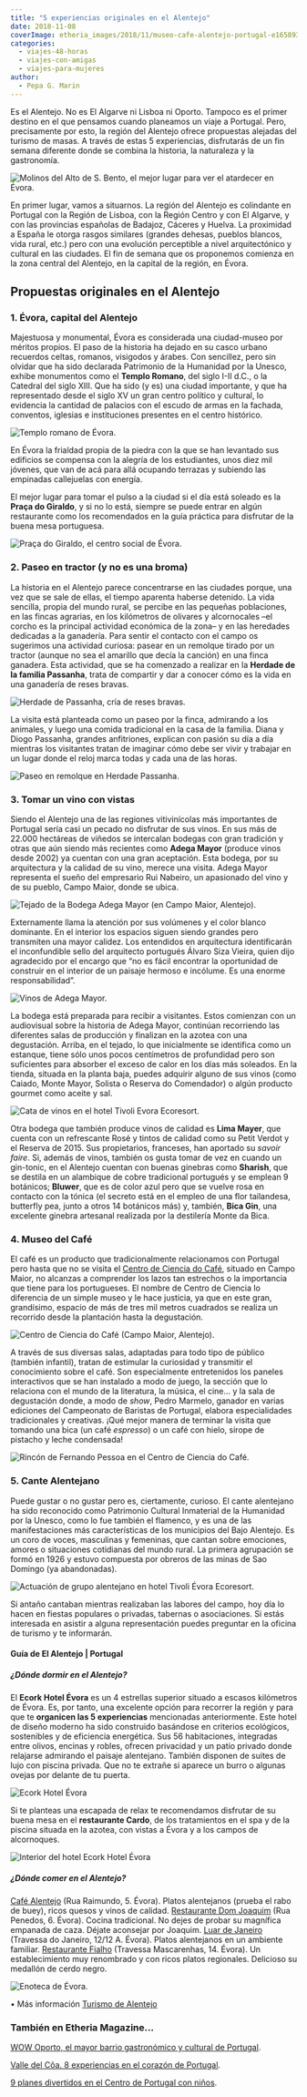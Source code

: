 ```yaml
---
title: "5 experiencias originales en el Alentejo"
date: 2018-11-08
coverImage: etheria_images/2018/11/museo-cafe-alentejo-portugal-e1658936074607.jpg
categories: 
  - viajes-48-horas
  - viajes-con-amigas
  - viajes-para-mujeres
author: 
  - Pepa G. Marin
---
```


Es el Alentejo. No es El Algarve ni Lisboa ni Oporto. Tampoco es el primer destino en el que pensamos cuando planeamos un viaje a Portugal. Pero, precisamente por esto, la región del Alentejo ofrece propuestas alejadas del turismo de masas. A través de estas 5 experiencias, disfrutarás de un fin semana diferente donde se combina la historia, la naturaleza y la gastronomía.

![Molinos del Alto de S. Bento, el mejor lugar para ver el atardecer en Évora.](etheria_images/2018/11/atardecer-evora-viaje-mujeres-1024x669.jpg "Molinos del Alto de S. Bento, el mejor lugar para ver el atardecer en Évora. ©P.G.")

En primer lugar, vamos a situarnos. La región del Alentejo es colindante en Portugal con 
la Región de Lisboa, con la Región Centro y con El Algarve, y con las provincias 
españolas de Badajoz, Cáceres y Huelva. La proximidad a España le otorga rasgos 
similares (grandes dehesas, pueblos blancos, vida rural, etc.) pero con una evolución 
perceptible a nivel arquitectónico y cultural en las ciudades. El fin de semana que os 
proponemos comienza en la zona central del Alentejo, en la capital de la región, en 
Évora. 

## Propuestas originales en el Alentejo

### 1\. Évora, capital del Alentejo

Majestuosa y monumental, Évora es considerada una ciudad-museo por méritos propios. El 
paso de la historia ha dejado en su casco urbano recuerdos celtas, romanos, visigodos y 
árabes. Con sencillez, pero sin olvidar que ha sido declarada Patrimonio de la Humanidad 
por la Unesco, exhibe monumentos como el **Templo Romano**, del siglo I-II d.C., o la 
Catedral del siglo XIII. Que ha sido (y es) una ciudad importante, y que ha representado 
desde el siglo XV un gran centro político y cultural, lo evidencia la cantidad de 
palacios con el escudo de armas en la fachada, conventos, iglesias e instituciones 
presentes en el centro histórico. 

![Templo romano de Évora.](etheria_images/2018/11/templo-romano-evora-1024x660.jpg "Templo romano de Évora. ©P.G.")

En Évora la frialdad propia de la piedra con la que se han levantado sus edificios se 
compensa con la alegría de los estudiantes, unos diez mil jóvenes, que van de acá para 
allá ocupando terrazas y subiendo las empinadas callejuelas con energía. 

El mejor lugar para tomar el pulso a la ciudad si el día está soleado es la **Praça do 
Giraldo**, y si no lo está, siempre se puede entrar en algún restaurante como los 
recomendados en la guía práctica para disfrutar de la buena mesa portuguesa. 

![Praça do Giraldo, el centro social de Évora.](etheria_images/2018/11/plaza-giraldo-evora2-1024x638.jpg "Praça do Giraldo, el centro social de Évora. © P. García")

### 2\. Paseo en tractor (y no es una broma)

La historia en el Alentejo parece concentrarse en las ciudades porque, una vez que se 
sale de ellas, el tiempo aparenta haberse detenido. La vida sencilla, propia del mundo 
rural, se percibe en las pequeñas poblaciones, en las fincas agrarias, en los kilómetros 
de olivares y alcornocales –el corcho es la principal actividad económica de la zona– y 
en las heredades dedicadas a la ganadería. Para sentir el contacto con el campo os 
sugerimos una actividad curiosa: pasear en un remolque tirado por un tractor (aunque no 
sea el amarillo que decía la canción) en una finca ganadera. Esta actividad, que se ha 
comenzado a realizar en la **Herdade de la familia Passanha**, trata de compartir y dar 
a conocer cómo es la vida en una ganadería de reses bravas. 

![Herdade de Passanha, cría de reses bravas.](etheria_images/2018/11/Ganaderia-passanha-1024x683.jpg "Herdade de Passanha, cría de reses bravas. © P.G.")

La visita está planteada como un paseo por la finca, admirando a los animales, y luego 
una comida tradicional en la casa de la familia. Diana y Diogo Passanha, grandes 
anfitriones, explican con pasión su día a día mientras los visitantes tratan de imaginar 
cómo debe ser vivir y trabajar en un lugar donde el reloj marca todas y cada una de las 
horas. 

![Paseo en remolque en Herdade Passanha.](etheria_images/2018/11/Paseo-tractor-alentejo-1024x668.jpg "Paseo en remolque en Herdade Passanha. ©P.G.")

### 3\. Tomar un vino con vistas

Siendo el Alentejo una de las regiones vitivinícolas más importantes de Portugal sería 
casi un pecado no disfrutar de sus vinos. En sus más de 22.000 hectáreas de viñedos se 
intercalan bodegas con gran tradición y otras que aún siendo más recientes como **Adega 
Mayor** (produce vinos desde 2002) ya cuentan con una gran aceptación. Esta bodega, por 
su arquitectura y la calidad de su vino, merece una visita. Adega Mayor representa el 
sueño del empresario Rui Nabeiro, un apasionado del vino y de su pueblo, Campo Maior, 
donde se ubica. 

![Tejado de la Bodega Adega Mayor (en Campo Maior, Alentejo).](etheria_images/2018/11/bodega-adega-mayor-1024x628.jpg "Tejado de la Bodega Adega Mayor (en Campo Maior, Alentejo). © P.G.")

Externamente llama la atención por sus volúmenes y el color blanco dominante. En el 
interior los espacios siguen siendo grandes pero transmiten una mayor calidez. Los 
entendidos en arquitectura identificarán el inconfundible sello del arquitecto portugués 
Álvaro Siza Vieira, quien dijo agradecido por el encargo que “no es fácil encontrar la 
oportunidad de construir en el interior de un paisaje hermoso e incólume. Es una enorme 
responsabilidad”. 

![Vinos de Adega Mayor.](etheria_images/2018/11/adega-mayor-bodega-alentejo-1024x648.jpg "Vinos de Adega Mayor. © P.G.")

La bodega está preparada para recibir a visitantes. Estos comienzan con un audiovisual 
sobre la historia de Adega Mayor, continúan recorriendo las diferentes salas de 
producción y finalizan en la azotea con una degustación. Arriba, en el tejado, lo que 
inicialmente se identifica como un estanque, tiene sólo unos pocos centímetros de 
profundidad pero son suficientes para absorber el exceso de calor en los días más 
soleados. En la tienda, situada en la planta baja, puedes adquirir alguno de sus vinos 
(como Caiado, Monte Mayor, Solista o Reserva do Comendador) o algún producto gourmet 
como aceite y sal. 

![Cata de vinos en el hotel Tivoli Evora Ecoresort.](etheria_images/2018/11/cata-vinos-hotel-tivoli-evora-1024x649.jpg "Cata de vinos en el hotel Tivoli Evora Ecoresort. © P.G.")

Otra bodega que también produce vinos de calidad es **Lima Mayer**, que cuenta con un 
refrescante Rosé y tintos de calidad como su Petit Verdot y el Reserva de 2015. Sus 
propietarios, franceses, han aportado su _savoir faire_. Si, además de vinos, también os 
gusta tomar de vez en cuando un gin-tonic, en el Alentejo cuentan con buenas ginebras 
como **Sharish**, que se destila en un alambique de cobre tradicional portugués y se 
emplean 9 botánicos; **Bluwer**, que es de color azul pero que se vuelve rosa en 
contacto con la tónica (el secreto está en el empleo de una flor tailandesa, butterfly 
pea, junto a otros 14 botánicos más) y, también, **Bica Gin**, una excelente ginebra 
artesanal realizada por la destilería Monte da Bica. 

### 4\. Museo del Café

El café es un producto que tradicionalmente relacionamos con Portugal pero hasta que no 
se visita el [Centro de Ciencia do Café](https://centrocienciacafe.com/es/), situado en 
Campo Maior, no alcanzas a comprender los lazos tan estrechos o la importancia que tiene 
para los portugueses. El nombre de Centro de Ciencia lo diferencia de un simple museo y 
le hace justicia, ya que en este gran, grandísimo, espacio de más de tres mil metros 
cuadrados se realiza un recorrido desde la plantación hasta la degustación. 

![Centro de Ciencia do Café (Campo Maior, Alentejo).](etheria_images/2018/11/museo-cafe-alentejo-portugal-1024x651.jpg "Centro de Ciencia do Café (Campo Maior, Alentejo). © P.G.")

A través de sus diversas salas, adaptadas para todo tipo de público (también infantil), 
tratan de estimular la curiosidad y transmitir el conocimiento sobre el café. Son 
especialmente entretenidos los paneles interactivos que se han instalado a modo de 
juego, la sección que lo relaciona con el mundo de la literatura, la música, el cine... 
y la sala de degustación donde, a modo de _show_, Pedro Marmelo, ganador en varias 
ediciones del Campeonato de Baristas de Portugal, elabora especialidades tradicionales y 
creativas. ¡Qué mejor manera de terminar la visita que tomando una bica (un café 
_espresso_) o un café con hielo, sirope de pistacho y leche condensada! 

![Rincón de Fernando Pessoa en el Centro de Ciencia do Café.](etheria_images/2018/11/museo-cafe-campo-maior-alentejo-1024x679.jpg "Rincón de Fernando Pessoa en el Centro de Ciencia do Café. © P.G.")

### 5\. Cante Alentejano

Puede gustar o no gustar pero es, ciertamente, curioso. El cante alentejano ha sido 
reconocido como Patrimonio Cultural Inmaterial de la Humanidad por la Unesco, como lo 
fue también el flamenco, y es una de las manifestaciones más características de los 
municipios del Bajo Alentejo. Es un coro de voces, masculinas y femeninas, que cantan 
sobre emociones, amores o situaciones cotidianas del mundo rural. La primera agrupación 
se formó en 1926 y estuvo compuesta por obreros de las minas de Sao Domingo (ya 
abandonadas). 

![Actuación de grupo alentejano en hotel Tivoli Évora Ecoresort.](etheria_images/2018/11/canto-elentejano-1024x737.jpg "Actuación de grupo alentejano en hotel Ecork Hotel Évora. © P.G.")

Si antaño cantaban mientras realizaban las labores del campo, hoy día lo hacen en 
fiestas populares o privadas, tabernas o asociaciones. Si estás interesada en asistir a 
alguna representación puedes preguntar en la oficina de turismo y te informarán. 

#### Guía de El Alentejo | Portugal

##### ¿Dónde dormir en el Alentejo?

El **Ecork Hotel Évora** es un 4 estrellas superior situado a escasos kilómetros de 
Évora. Es, por tanto, una excelente opción para recorrer la región y para que te 
**organicen las 5 experiencias** mencionadas anteriormente. Este hotel de diseño moderno 
ha sido construido basándose en criterios ecológicos, sostenibles y de eficiencia 
energética. Sus 56 habitaciones, integradas entre olivos, encinas y robles, ofrecen 
privacidad y un patio privado donde relajarse admirando el paisaje alentejano. También 
disponen de suites de lujo con piscina privada. Que no te extrañe si aparece un burro o 
algunas ovejas por delante de tu puerta. 

![Ecork Hotel Évora](etheria_images/2018/11/hotel-tivoli-ecoresort-evora-1024x683.jpg)

Si te planteas una escapada de relax te recomendamos disfrutar de su buena mesa en el 
**restaurante Cardo**, de los tratamientos en el spa y de la piscina situada en la 
azotea, con vistas a Évora y a los campos de alcornoques. 

![Interior del hotel Ecork Hotel Évora](etheria_images/2018/11/hotel-tivoli-evora-1024x716.jpg "Interior del hotel Tivoli Évora Ecoresort.")

##### ¿Dónde comer en el Alentejo?

[Café Alentejo](https://restaurantecafealentejo.com) (Rua Raimundo, 5. Évora). Platos 
alentejanos (prueba el rabo de buey), ricos quesos y vinos de calidad. [Restaurante Dom 
Joaquim](http://restaurantedomjoaquim.pt/en/) (Rua Penedos, 6. Évora). Cocina 
tradicional. No dejes de probar su magnífica empanada de caza. Déjate aconsejar por 
Joaquim. [Luar de Janeiro](http://luardejaneiro.com/) (Travessa do Janeiro, 12/12 A. 
Évora). Platos alentejanos en un ambiente familiar. [Restaurante 
Fialho](https://restaurantefialho.pt) (Travessa Mascarenhas, 14. Évora). Un 
establecimiento muy renombrado y con ricos platos regionales. Delicioso su medallón de 
cerdo negro. 

![Enoteca de Évora.](etheria_images/2018/11/enoteca-evora-1024x721.jpg "Enoteca de Évora.")

• Más información [Turismo de Alentejo](http://www.visitalentejo.pt/es/) 

### También en Etheria Magazine...

[WOW Oporto, el mayor barrio gastronómico y cultural de 
Portugal](https://etheriamagazine.com/2022/03/14/wow-oporto-barrio-gastronomico-cultural/). 

[Valle del Côa. 8 experiencias en el corazón de 
Portugal](https://etheriamagazine.com/2020/07/17/valle-del-coa-8-experiencias-en-la-frontera-portugal/). 

[9 planes divertidos en el Centro de Portugal con 
niños](https://etheriamagazine.com/2019/06/28/planes-divertidos-viajes-familia-portugal/).
